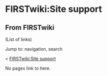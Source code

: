 # FIRSTwiki:Site support

## From FIRSTwiki

(List of links)

Jump to: navigation, search

< [FIRSTwiki:Site support](/index.php?title=FIRSTwiki:Site_support&redirect=no "FIRSTwiki:Site
support")

No pages link to here.
